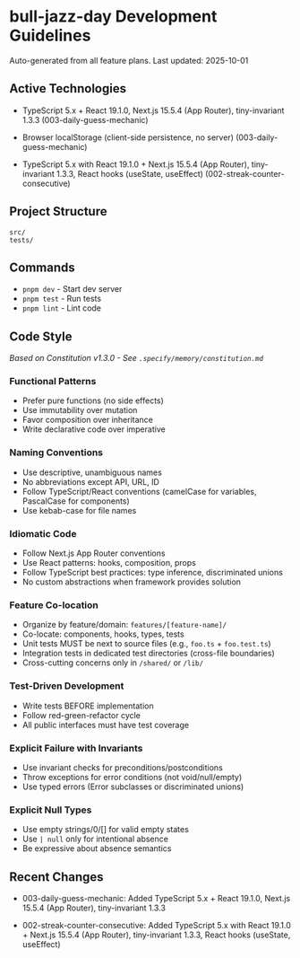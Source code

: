 # bull-jazz-day Development Guidelines

Auto-generated from all feature plans. Last updated: 2025-10-01

## Active Technologies
- TypeScript 5.x + React 19.1.0, Next.js 15.5.4 (App Router), tiny-invariant 1.3.3 (003-daily-guess-mechanic)
- Browser localStorage (client-side persistence, no server) (003-daily-guess-mechanic)

- TypeScript 5.x with React 19.1.0 + Next.js 15.5.4 (App Router), tiny-invariant 1.3.3, React hooks (useState, useEffect) (002-streak-counter-consecutive)

## Project Structure

```
src/
tests/
```

## Commands

- `pnpm dev` - Start dev server
- `pnpm test` - Run tests
- `pnpm lint` - Lint code

## Code Style

_Based on Constitution v1.3.0 - See `.specify/memory/constitution.md`_

### Functional Patterns

- Prefer pure functions (no side effects)
- Use immutability over mutation
- Favor composition over inheritance
- Write declarative code over imperative

### Naming Conventions

- Use descriptive, unambiguous names
- No abbreviations except API, URL, ID
- Follow TypeScript/React conventions (camelCase for variables, PascalCase for components)
- Use kebab-case for file names

### Idiomatic Code

- Follow Next.js App Router conventions
- Use React patterns: hooks, composition, props
- Follow TypeScript best practices: type inference, discriminated unions
- No custom abstractions when framework provides solution

### Feature Co-location

- Organize by feature/domain: `features/[feature-name]/`
- Co-locate: components, hooks, types, tests
- Unit tests MUST be next to source files (e.g., `foo.ts` + `foo.test.ts`)
- Integration tests in dedicated test directories (cross-file boundaries)
- Cross-cutting concerns only in `/shared/` or `/lib/`

### Test-Driven Development

- Write tests BEFORE implementation
- Follow red-green-refactor cycle
- All public interfaces must have test coverage

### Explicit Failure with Invariants

- Use invariant checks for preconditions/postconditions
- Throw exceptions for error conditions (not void/null/empty)
- Use typed errors (Error subclasses or discriminated unions)

### Explicit Null Types

- Use empty strings/0/[] for valid empty states
- Use `| null` only for intentional absence
- Be expressive about absence semantics

## Recent Changes
- 003-daily-guess-mechanic: Added TypeScript 5.x + React 19.1.0, Next.js 15.5.4 (App Router), tiny-invariant 1.3.3

- 002-streak-counter-consecutive: Added TypeScript 5.x with React 19.1.0 + Next.js 15.5.4 (App Router), tiny-invariant 1.3.3, React hooks (useState, useEffect)

<!-- MANUAL ADDITIONS START -->
<!-- MANUAL ADDITIONS END -->
